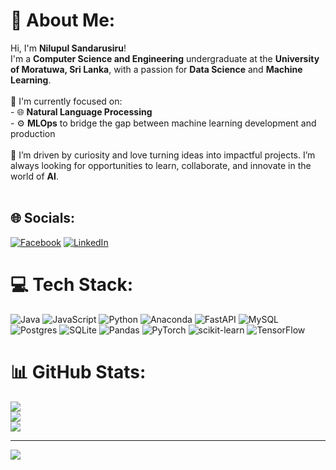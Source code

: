 # 💫 About Me:
Hi, I'm **Nilupul Sandarusiru**!  <br>I'm a **Computer Science and Engineering** undergraduate at the **University of Moratuwa, Sri Lanka**, with a passion for **Data Science** and **Machine Learning**.  <br><br>📖 I'm currently focused on:  <br>- 🌐 **Natural Language Processing**  <br>- ⚙️ **MLOps** to bridge the gap between machine learning development and production  <br><br>🎯 I’m driven by curiosity and love turning ideas into impactful projects. I’m always looking for opportunities to learn, collaborate, and innovate in the world of **AI**.  <br><br>


## 🌐 Socials:
[![Facebook](https://img.shields.io/badge/Facebook-%231877F2.svg?logo=Facebook&logoColor=white)](https://www.facebook.com/nilupul.sandarusiru.1) [![LinkedIn](https://img.shields.io/badge/LinkedIn-%230077B5.svg?logo=linkedin&logoColor=white)](www.linkedin.com/in/nilupul-sandarusiru-5578b1262) 

# 💻 Tech Stack:
![Java](https://img.shields.io/badge/java-%23ED8B00.svg?style=for-the-badge&logo=openjdk&logoColor=white) ![JavaScript](https://img.shields.io/badge/javascript-%23323330.svg?style=for-the-badge&logo=javascript&logoColor=%23F7DF1E) ![Python](https://img.shields.io/badge/python-3670A0?style=for-the-badge&logo=python&logoColor=ffdd54) ![Anaconda](https://img.shields.io/badge/Anaconda-%2344A833.svg?style=for-the-badge&logo=anaconda&logoColor=white) ![FastAPI](https://img.shields.io/badge/FastAPI-005571?style=for-the-badge&logo=fastapi) ![MySQL](https://img.shields.io/badge/mysql-4479A1.svg?style=for-the-badge&logo=mysql&logoColor=white) ![Postgres](https://img.shields.io/badge/postgres-%23316192.svg?style=for-the-badge&logo=postgresql&logoColor=white) ![SQLite](https://img.shields.io/badge/sqlite-%2307405e.svg?style=for-the-badge&logo=sqlite&logoColor=white) ![Pandas](https://img.shields.io/badge/pandas-%23150458.svg?style=for-the-badge&logo=pandas&logoColor=white) ![PyTorch](https://img.shields.io/badge/PyTorch-%23EE4C2C.svg?style=for-the-badge&logo=PyTorch&logoColor=white) ![scikit-learn](https://img.shields.io/badge/scikit--learn-%23F7931E.svg?style=for-the-badge&logo=scikit-learn&logoColor=white) ![TensorFlow](https://img.shields.io/badge/TensorFlow-%23FF6F00.svg?style=for-the-badge&logo=TensorFlow&logoColor=white)
# 📊 GitHub Stats:
![](https://github-readme-stats.vercel.app/api?username=nilupul20&theme=dark&hide_border=true&include_all_commits=true&count_private=false)<br/>
![](https://github-readme-streak-stats.herokuapp.com/?user=nilupul20&theme=dark&hide_border=true)<br/>
![](https://github-readme-stats.vercel.app/api/top-langs/?username=nilupul20&theme=dark&hide_border=true&include_all_commits=true&count_private=false&layout=compact)

---
[![](https://visitcount.itsvg.in/api?id=nilupul20&icon=0&color=0)](https://visitcount.itsvg.in)

<!-- Proudly created with GPRM ( https://gprm.itsvg.in ) -->
